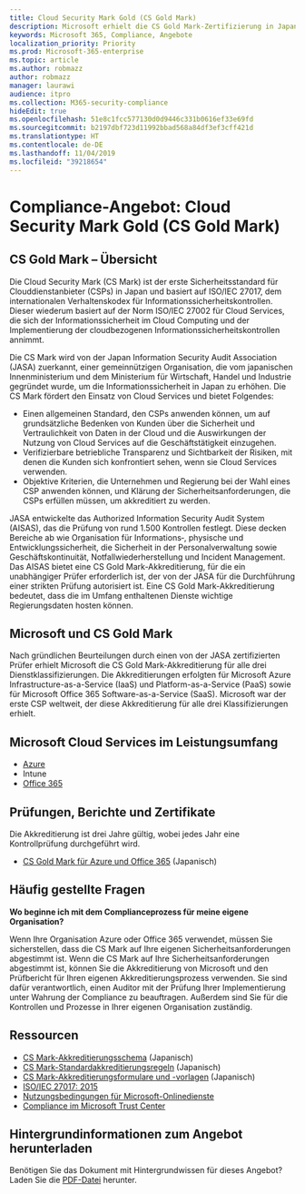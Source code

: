 ```yaml
---
title: Cloud Security Mark Gold (CS Gold Mark)
description: Microsoft erhielt die CS Gold Mark-Zertifizierung in Japan für Azure (IaaS und PaaS) und Office 365 (SaaS).
keywords: Microsoft 365, Compliance, Angebote
localization_priority: Priority
ms.prod: Microsoft-365-enterprise
ms.topic: article
ms.author: robmazz
author: robmazz
manager: laurawi
audience: itpro
ms.collection: M365-security-compliance
hideEdit: true
ms.openlocfilehash: 51e8c1fcc577130d0d9446c331b0616ef33e69fd
ms.sourcegitcommit: b2197dbf723d11992bbad568a84df3ef3cff421d
ms.translationtype: HT
ms.contentlocale: de-DE
ms.lasthandoff: 11/04/2019
ms.locfileid: "39218654"
---
```

# <a name="compliance-offering-cloud-security-mark-gold-cs-gold-mark"></a>Compliance-Angebot: Cloud Security Mark Gold (CS Gold Mark)

## <a name="cs-gold-mark-overview"></a>CS Gold Mark – Übersicht

Die Cloud Security Mark (CS Mark) ist der erste Sicherheitsstandard für Clouddienstanbieter (CSPs) in Japan und basiert auf ISO/IEC 27017, dem internationalen Verhaltenskodex für Informationssicherheitskontrollen. Dieser wiederum basiert auf der Norm ISO/IEC 27002 für Cloud Services, die sich der Informationssicherheit im Cloud Computing und der Implementierung der cloudbezogenen Informationssicherheitskontrollen annimmt.

Die CS Mark wird von der Japan Information Security Audit Association (JASA) zuerkannt, einer gemeinnützigen Organisation, die vom japanischen Innenministerium und dem Ministerium für Wirtschaft, Handel und Industrie gegründet wurde, um die Informationssicherheit in Japan zu erhöhen. Die CS Mark fördert den Einsatz von Cloud Services und bietet Folgendes:

- Einen allgemeinen Standard, den CSPs anwenden können, um auf grundsätzliche Bedenken von Kunden über die Sicherheit und Vertraulichkeit von Daten in der Cloud und die Auswirkungen der Nutzung von Cloud Services auf die Geschäftstätigkeit einzugehen.
- Verifizierbare betriebliche Transparenz und Sichtbarkeit der Risiken, mit denen die Kunden sich konfrontiert sehen, wenn sie Cloud Services verwenden.
- Objektive Kriterien, die Unternehmen und Regierung bei der Wahl eines CSP anwenden können, und Klärung der Sicherheitsanforderungen, die CSPs erfüllen müssen, um akkreditiert zu werden.

JASA entwickelte das Authorized Information Security Audit System (AISAS), das die Prüfung von rund 1.500 Kontrollen festlegt. Diese decken Bereiche ab wie Organisation für Informations‑, physische und Entwicklungssicherheit, die Sicherheit in der Personalverwaltung sowie Geschäftskontinuität, Notfallwiederherstellung und Incident Management. Das AISAS bietet eine CS Gold Mark-Akkreditierung, für die ein unabhängiger Prüfer erforderlich ist, der von der JASA für die Durchführung einer strikten Prüfung autorisiert ist. Eine CS Gold Mark-Akkreditierung bedeutet, dass die im Umfang enthaltenen Dienste wichtige Regierungsdaten hosten können.

## <a name="microsoft-and-cs-gold-mark"></a>Microsoft und CS Gold Mark

Nach gründlichen Beurteilungen durch einen von der JASA zertifizierten Prüfer erhielt Microsoft die CS Gold Mark-Akkreditierung für alle drei Dienstklassifizierungen. Die Akkreditierungen erfolgten für Microsoft Azure Infrastructure-as-a-Service (IaaS) und Platform-as-a-Service (PaaS) sowie für Microsoft Office 365 Software-as-a-Service (SaaS). Microsoft war der erste CSP weltweit, der diese Akkreditierung für alle drei Klassifizierungen erhielt.

## <a name="microsoft-in-scope-cloud-services"></a>Microsoft Cloud Services im Leistungsumfang

- [Azure](https://aka.ms/AzureCompliance)
- Intune
- [Office 365](https://go.microsoft.com/fwlink/p/?LinkID=2077751)

## <a name="audits-reports-and-certificates"></a>Prüfungen, Berichte und Zertifikate

Die Akkreditierung ist drei Jahre gültig, wobei jedes Jahr eine Kontrollprüfung durchgeführt wird.

- [CS Gold Mark für Azure und Office 365](https://jcispa.jasa.jp/cs_mark_co/cs_gold_mark_co/) (Japanisch)

## <a name="frequently-asked-questions"></a>Häufig gestellte Fragen

**Wo beginne ich mit dem Complianceprozess für meine eigene Organisation?**

Wenn Ihre Organisation Azure oder Office 365 verwendet, müssen Sie sicherstellen, dass die CS Mark auf Ihre eigenen Sicherheitsanforderungen abgestimmt ist. Wenn die CS Mark auf Ihre Sicherheitsanforderungen abgestimmt ist, können Sie die Akkreditierung von Microsoft und den Prüfbericht für Ihren eigenen Akkreditierungsprozess verwenden. Sie sind dafür verantwortlich, einen Auditor mit der Prüfung Ihrer Implementierung unter Wahrung der Compliance zu beauftragen. Außerdem sind Sie für die Kontrollen und Prozesse in Ihrer eigenen Organisation zuständig.

## <a name="resources"></a>Ressourcen

- [CS Mark-Akkreditierungsschema](https://jcispa.jasa.jp/cloud_security/) (Japanisch)
- [CS Mark-Standardakkreditierungsregeln](https://jcispa.jasa.jp/cloud_security/jcispa_regulation/) (Japanisch)
- [CS Mark-Akkreditierungsformulare und -vorlagen](https://jcispa.jasa.jp/cloud_security/jcispa_regulation_form/) (Japanisch)
- [ISO/IEC 27017: 2015](https://www.iso.org/iso/home/store/catalogue_tc/catalogue_detail.htm?csnumber=43757)
- [Nutzungsbedingungen für Microsoft-Onlinedienste](https://aka.ms/Online-Services-Terms)
- [Compliance im Microsoft Trust Center](https://www.microsoft.com/trust-center/compliance/compliance-overview)

## <a name="download-the-offering-backgrounder"></a>Hintergrundinformationen zum Angebot herunterladen

Benötigen Sie das Dokument mit Hintergrundwissen für dieses Angebot? Laden Sie die [PDF-Datei](https://download.microsoft.com/download/D/A/A/DAAF35AB-60DE-4A70-AF1D-DD5CBAF16477/CSMarkGold-Compliance.pdf) herunter.
